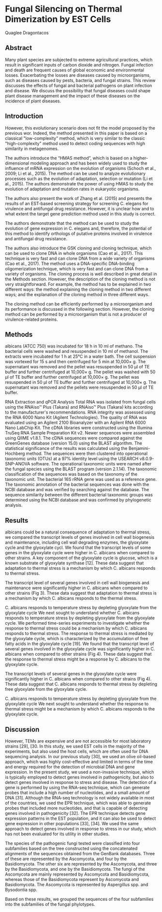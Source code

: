 # Fungal Silencing on Thermal Dimerization by EST Cells
Quaglee Dragontacos


## Abstract
Many plant species are subjected to extreme agricultural practices, which result in significant inputs of carbon dioxide and nitrogen. Fungal infection and death are frequent causes of global economic and environmental losses. Exacerbating the losses are diseases caused by microorganisms, such as diseases caused by pests, bacteria, and fungal strains. This review discusses the effects of fungal and bacterial pathogens on plant infection and disease. We discuss the possibility that fungal diseases could shape plant disease management and the impact of these diseases on the incidence of plant diseases.


## Introduction
However, this evolutionary scenario does not fit the model proposed by the previous wor. Indeed, the method presented in this paper is based on a classical "low-complexity" method, which is very similar to the classic "high-complexity" method used to detect coding sequences with high similarity in metagenomes.

The authors introduce the “HMAS method”, which is based on a higher-dimensional modeling approach and has been widely used to study the influence of mRNA expression on the evolution of organisms (Schoch et al., 2009; Li et al., 2015). The method can be used to analyze evolutionary processes such as the evolution of adaptation, selection or mutation (Li et al., 2015). The authors demonstrate the power of using HMAS to study the evolution of adaptation and mutation rates in eukaryotic organisms.

The authors also present the work of Zhang et al. (2015) and presents the results of an EST-based screening strategy for screening C. elegans for virulence and antifungal drug resistance. However, it is unclear how and to what extent the target gene prediction method used in this study is correct.

The authors demonstrate that the method can be used to study the evolution of gene expression in C. elegans and, therefore, the potential of this method to identify orthologs of putative proteins involved in virulence and antifungal drug resistance.

The authors also introduce the GSK cloning and cloning technique, which can be used to clone DNA in whole organisms (Cao et al., 2017). This technique is very fast and can clone DNA from a wide variety of organisms (Cao et al., 2017). The method uses a DNA-specific DNA-binding oligomerization technique, which is very fast and can clone DNA from a variety of organisms. The cloning process is well described in great detail in the Methods section. However, the description of the cloning method is not very straightforward. For example, the method has to be explained in two different ways: the method explaining the cloning method in two different ways; and the explanation of the cloning method in three different ways.

The cloning method can be efficiently performed by a microorganism and its performance is discussed in the following section. However, the cloning method can be performed by a microorganism that is not a producer of virulence-related proteins.


## Methods
albicans (ATCC 750) was incubated for 18 h in 10 ml of methano. The bacterial cells were washed and resuspended in 10 ml of methanol. The extracts were incubated for 1 h at 25°C in a water bath. The cell suspension was vortexed for 15 s and then centrifuged for 5 min at 10,000× g. The supernatant was removed and the pellet was resuspended in 50 µl of TE buffer and further centrifuged at 10,000× g. The pellet was washed with 50 µl of TE buffer and further centrifuged at 10,000× g. The pellet was resuspended in 50 µl of TE buffer and further centrifuged at 10,000× g. The supernatant was removed and the pellets were resuspended in 50 µl of TE buffer.

RNA Extraction and qPCR Analysis
Total RNA was isolated from fungal cells using the RNAiso™ Plus (Takara) and RNAiso™ Plus (Takara) kits according to the manufacturer's recommendations. RNA integrity was assessed using the RNA 6000 Nano Kit (Agilent Technologies). The quality of RNA was evaluated using an Agilent 2100 Bioanalyzer with an Agilent RNA 6000 Nano LabChip Kit. The cDNA libraries were constructed using the Illumina TruSeq RNA Sample Preparation Kit v2. Newer sequences were assembled using QIIME v1.8.1. The cDNA sequences were compared against the GreenGenes database (version 15.0) using the BLAST algorithm. The statistical significance of the results was calculated using the Benjamini-Hochberg method. The sequences were then clustered into operational taxonomic units (OTUs) at a 97% identity level using the USEARCH v8.0.9-SNP-ANOVA software. The operational taxonomic units were named after the fungal species using the BLAST program (version 2.1.14). The taxonomic classification of the sequences was based on the taxonomy of the taxonomic unit. The bacterial 16S rRNA gene was used as a reference gene. The taxonomic annotation of the bacterial sequences was done with the NCBI database and was verified by searching against the database. The sequence similarity between the different bacterial taxonomic groups was determined using the NCBI database and was confirmed by phylogenetic analysis.


## Results
albicans could be a natural consequence of adaptation to thermal stress, we compared the transcript levels of genes involved in cell wall biogenesis and maintenance, including cell wall degrading enzymes, the glyoxylate cycle and the glyoxylate cycl. We found that the transcript levels of some genes in the glyoxylate cycle were higher in C. albicans when compared to other strains. A key component of the glyoxylate cycle is glucose, which is a known substrate of glyoxylate synthase [12]. These data suggest that adaptation to thermal stress is a mechanism by which C. albicans responds to thermal stress.

The transcript level of several genes involved in cell wall biogenesis and maintenance were significantly higher in C. albicans when compared to other strains (Fig 3). These data suggest that adaptation to thermal stress is a mechanism by which C. albicans responds to the thermal stress.

C. albicans responds to temperature stress by depleting glyoxylate from the glyoxylate cycle
We next sought to understand whether C. albicans responds to temperature stress by depleting glyoxylate from the glyoxylate cycle. We performed time-series experiments to investigate whether the response to thermal stress could be a mechanism by which C. albicans responds to thermal stress. The response to thermal stress is mediated by the glyoxylate cycle, which is characterized by the accumulation of free fatty acids in the glyoxylate cycle [19]. We found that the transcript level of several genes involved in the glyoxylate cycle was significantly higher in C. albicans when compared to other strains (Fig 4). These data suggest that the response to thermal stress might be a response by C. albicans to the glyoxylate cycle.

The transcript levels of several genes in the glyoxylate cycle were significantly higher in C. albicans when compared to other strains (Fig 4). These data suggest that C. albicans responds to thermal stress by depleting free glyoxylate from the glyoxylate cycle.

C. albicans responds to temperature stress by depleting glyoxylate from the glyoxylate cycle
We next sought to understand whether the response to thermal stress might be a mechanism by which C. albicans responds to the glyoxylate cycle.


## Discussion
However, TEMs are expensive and are not accessible for most laboratory strains [29], [30. In this study, we used EST cells in the majority of the experiments, but also used the host cells, which are often used for DNA sequencing analysis. In our previous study [30], we used an olive oil-based approach, which was highly cost-effective and limited in terms of the time and energy required for the detection of microbial DNA and gene expression. In the present study, we used a non-invasive technique, which is typically employed to detect genes involved in pathogenicity, but also to detect genes involved in response to stress and disease. The detection of a gene is performed by using the RNA-seq technique, which can generate probes that include a high number of nucleotides, and a small amount of DNA [31]. Although the RNA-seq technology is not widely available in most of the countries, we used the EPR technique, which was able to generate probes that included more nucleotides, and that is capable of detecting genes involved in pathogenicity [32]. The EPR technique detects gene expression patterns in the EST population, and it can also be used to detect gene expression in other populations [33], [34]. We used the same approach to detect genes involved in response to stress in our study, which has not been evaluated for its utility in other studies.

The species of the pathogenic fungi tested were classified into four subfamilies based on the tree constructed using the concatenated alignments of the sequences obtained from the GenBank databases. Three of these are represented by the Ascomycota, and four by the Basidiomycota. The other six are represented by the Ascomycota, and three by the Basidiomycota, and one by the Basidiomycota. The fungi of the Ascomycota are mainly represented by Ascomycota and Basidiomycota, whereas those of the Basidiomycota represent by Ascomycota and Basidiomycota. The Ascomycota is represented by Aspergillus spp. and Bysodontia spp.

Based on these results, we grouped the sequences of the four subfamilies into the subfamilies of the fungal phylotypes.

